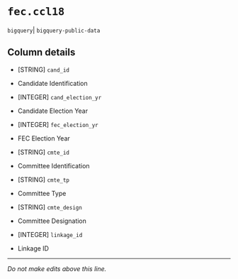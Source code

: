 # `fec.ccl18`
`bigquery`| `bigquery-public-data`

## Column details
* [STRING]    `cand_id`
 - Candidate Identification
* [INTEGER]   `cand_election_yr`
 - Candidate Election Year
* [INTEGER]   `fec_election_yr`
 - FEC Election Year
* [STRING]    `cmte_id`
 - Committee Identification
* [STRING]    `cmte_tp`
 - Committee Type
* [STRING]    `cmte_design`
 - Committee Designation
* [INTEGER]   `linkage_id`
 - Linkage ID

-------------------------------------------------------------------------------
*Do not make edits above this line.*

